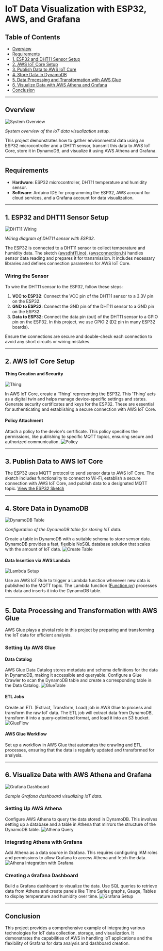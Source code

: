 # IoT Data Visualization with ESP32, AWS, and Grafana

## Table of Contents
- [Overview](#overview)
- [Requirements](#requirements)
- [1. ESP32 and DHT11 Sensor Setup](#1-esp32-and-dht11-sensor-setup)
- [2. AWS IoT Core Setup](#2-aws-iot-core-setup)
- [3. Publish Data to AWS IoT Core](#3-publish-data-to-aws-iot-core)
- [4. Store Data in DynamoDB](#4-store-data-in-dynamodb)
- [5. Data Processing and Transformation with AWS Glue](#5-data-processing-and-transformation-with-aws-glue)
- [6. Visualize Data with AWS Athena and Grafana](#6-visualize-data-with-aws-athena-and-grafana)
- [Conclusion](#conclusion)

---

## Overview
![System Overview](Images/Diagram.png)

*System overview of the IoT data visualization setup.*

This project demonstrates how to gather environmental data using an ESP32 microcontroller and a DHT11 sensor, transmit this data to AWS IoT Core, store it in DynamoDB, and visualize it using AWS Athena and Grafana.

---

## Requirements
- **Hardware**: ESP32 microcontroller, DHT11 temperature and humidity sensor.
- **Software**: Arduino IDE for programming the ESP32, AWS account for cloud services, and a Grafana account for data visualization.

---

## 1. ESP32 and DHT11 Sensor Setup
![DHT11 Wiring](Images/Esp32dht11.png)

*Wiring diagram of DHT11 sensor with ESP32.*

The ESP32 is connected to a DHT11 sensor to collect temperature and humidity data. The sketch ([awsdht11.ino](Esp32/awsdht11.ino)), ([awsconnection.h](Esp32/awsconnection.h)) handles sensor data reading and prepares it for transmission. It includes necessary libraries and defines connection parameters for AWS IoT Core.

### Wiring the Sensor
To wire the DHT11 sensor to the ESP32, follow these steps:
1. **VCC to ESP32**: Connect the VCC pin of the DHT11 sensor to a 3.3V pin on the ESP32.
2. **GND to ESP32**: Connect the GND pin of the DHT11 sensor to a GND pin on the ESP32.
3. **Data to ESP32**: Connect the data pin (out) of the DHT11 sensor to a GPIO pin on the ESP32. In this project, we use GPIO 2 (D2 pin in many ESP32 boards).

Ensure the connections are secure and double-check each connection to avoid any short circuits or wiring mistakes.

---

## 2. AWS IoT Core Setup
#### Thing Creation and Security
![Thing](Images/Thing.png)

In AWS IoT Core, create a 'Thing' representing the ESP32. This 'Thing' acts as a digital twin and helps manage device-specific settings and states. Generate security certificates and keys for the ESP32. These are essential for authenticating and establishing a secure connection with AWS IoT Core.

#### Policy Attachment
Attach a policy to the device's certificate. This policy specifies the permissions, like publishing to specific MQTT topics, ensuring secure and authorized communication.
![Policy](Images/Policy.png)

---

## 3. Publish Data to AWS IoT Core
The ESP32 uses MQTT protocol to send sensor data to AWS IoT Core. The sketch includes functionality to connect to Wi-Fi, establish a secure connection with AWS IoT Core, and publish data to a designated MQTT topic. [View the ESP32 Sketch](Esp32/awsdht11.ino)

---

## 4. Store Data in DynamoDB
![DynamoDB Table](Images/DynamoDBTable.png)

*Configuration of the DynamoDB table for storing IoT data.*

Create a table in DynamoDB with a suitable schema to store sensor data. DynamoDB provides a fast, flexible NoSQL database solution that scales with the amount of IoT data.
![Create Table](/Images/CreateTable.png)

#### Data Insertion via AWS Lambda
![Lambda Setup](Images/Lambdasetup.png)

Use an AWS IoT Rule to trigger a Lambda function whenever new data is published to the MQTT topic. The Lambda function ([Function.py](Lambda/Function.py)) processes this data and inserts it into the DynamoDB table.

---

## 5. Data Processing and Transformation with AWS Glue
AWS Glue plays a pivotal role in this project by preparing and transforming the IoT data for efficient analysis. 

### Setting Up AWS Glue
#### Data Catalog
AWS Glue Data Catalog stores metadata and schema definitions for the data in DynamoDB, making it accessible and queryable. Configure a Glue Crawler to scan the DynamoDB table and create a corresponding table in the Data Catalog.
![GlueTable](Images/GlueTable.png)

#### ETL Jobs
Create an ETL (Extract, Transform, Load) job in AWS Glue to process and transform the raw IoT data. The ETL job will extract data from DynamoDB, transform it into a query-optimized format, and load it into an S3 bucket.
![GlueFlow](Images/GlueFlow.png)

#### AWS Glue Workflow
Set up a workflow in AWS Glue that automates the crawling and ETL processes, ensuring that the data is regularly updated and transformed for analysis.


---

## 6. Visualize Data with AWS Athena and Grafana
![Grafana Dashboard](Images/Dashboard.png)

*Sample Grafana dashboard visualizing IoT data.*

### Setting Up AWS Athena
Configure AWS Athena to query the data stored in DynamoDB. This involves setting up a database and a table in Athena that mirrors the structure of the DynamoDB table.
![Athena Query](/Images/AthenaQuery.png)

### Integrating Athena with Grafana
Add Athena as a data source in Grafana. This requires configuring IAM roles and permissions to allow Grafana to access Athena and fetch the data.
![Athena Integration with Grafana](/Images/Athena-Grafana.png)

### Creating a Grafana Dashboard
Build a Grafana dashboard to visualize the data. Use SQL queries to retrieve data from Athena and create panels like Time Series graphs, Gauge, Tables to display temperature and humidity over time.
![Grafana Setup](/Images/GrafanaSetup.png)

---

## Conclusion
This project provides a comprehensive example of integrating various technologies for IoT data collection, storage, and visualization. It demonstrates the capabilities of AWS in handling IoT applications and the flexibility of Grafana for data analysis and dashboard creation.
